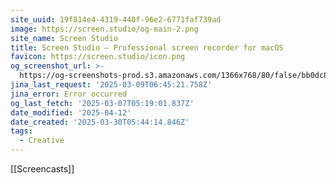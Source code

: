 ```yaml
---
site_uuid: 19f814e4-4319-440f-96e2-6771faf739ad
image: https://screen.studio/og-main-2.png
site_name: Screen Studio
title: Screen Studio — Professional screen recorder for macOS
favicon: https://screen.studio/icon.png
og_screenshot_url: >-
  https://og-screenshots-prod.s3.amazonaws.com/1366x768/80/false/bb0dc81dd5fd229c2004252c0a437dccd5f0bd22f8cadfe16da93e6b61424ae7.jpeg
jina_last_request: '2025-03-09T06:45:21.758Z'
jina_error: Error occurred
og_last_fetch: '2025-03-07T05:19:01.837Z'
date_modified: '2025-04-12'
date_created: '2025-03-30T05:44:14.846Z'
tags:
  - Creative
---
```













[[Screencasts]]

